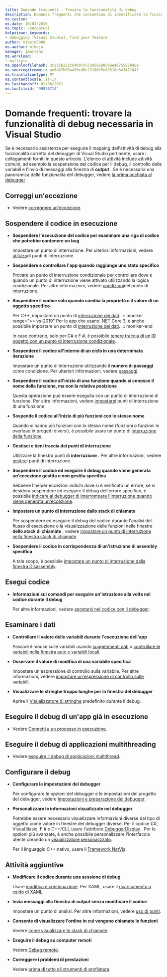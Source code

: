 ```yaml
---
title: Domande frequenti - Trovare la funzionalità di debug
description: Domande frequenti che consentono di identificare la funzionalità del debugger che consente di eseguire il debug dell'app
ms.custom: ''
ms.date: 10/01/2019
ms.topic: conceptual
helpviewer_keywords:
- debugging [Visual Studio], find your feature
author: mikejo5000
ms.author: mikejo
manager: jmartens
ms.workload:
- multiple
ms.openlocfilehash: 3c215b232c64b97c57285618056ee4675587b48e
ms.sourcegitcommit: ae6d47b09a439cd0e13180f5e89510e3e347fd47
ms.translationtype: MT
ms.contentlocale: it-IT
ms.lasthandoff: 02/08/2021
ms.locfileid: "99870714"
---
```

# <a name="faq---find-the-debugging-feature-you-need-in-visual-studio"></a>Domande frequenti: trovare la funzionalità di debug necessaria in Visual Studio

Se è necessario assistenza per eseguire il mapping dell'attività di debug alla funzionalità corretta del debugger di Visual Studio pertinente, usare i collegamenti forniti in questo articolo. L'elenco di attività include attività comuni, ad esempio la sospensione del codice per il debug, il controllo delle variabili e l'invio di messaggi alla finestra di **output** . Se è necessaria una panoramica delle funzionalità del debugger, vedere [la prima occhiata al debugger](debugger-feature-tour.md) .

## <a name="fix-an-exception"></a>Correggi un'eccezione

- Vedere [correggere un'eccezione](write-better-code-with-visual-studio.md#fix-an-exception).

## <a name="pause-running-code"></a>Sospendere il codice in esecuzione

- **Sospendere l'esecuzione del codice per esaminare una riga di codice che potrebbe contenere un bug**

  Impostare un punto di interruzione. Per ulteriori informazioni, vedere [utilizzo](using-breakpoints.md)di punti di interruzione.

- **Sospendere e controllare l'app quando raggiunge uno stato specifico**

  Provare un punto di interruzione condizionale per controllare dove e quando un punto di interruzione viene attivato utilizzando la logica condizionale. Per altre informazioni, vedere [condizioni](using-breakpoints.md#breakpoint-conditions)del punto di interruzione.

- **Sospendere il codice solo quando cambia la proprietà o il valore di un oggetto specifico**

  Per C++, impostare un punto di [interruzione dei dati](using-breakpoints.md#BKMK_set_a_data_breakpoint_native_cplusplus). 
  ::: moniker range=">= vs-2019"
  Per le app che usano .NET Core 3, è anche possibile impostare un punto di [interruzione dei dati](using-breakpoints.md#BKMK_set_a_data_breakpoint_managed).
  ::: moniker-end

  In caso contrario, solo per C# e F #, è possibile [tenere traccia di un ID oggetto con un punto di interruzione condizionale](using-breakpoints.md#using-object-ids-in-breakpoint-conditions-c-and-f).

- **Sospendere il codice all'interno di un ciclo in una determinata iterazione**

  Impostare un punto di interruzione utilizzando il **numero di passaggi** come condizione. Per ulteriori informazioni, vedere [passaggi](using-breakpoints.md#set-a-hit-count-condition).

- **Sospendere il codice all'inizio di una funzione quando si conosce il nome della funzione, ma non la relativa posizione**

  Questa operazione può essere eseguita con un punto di interruzione di funzione. Per altre informazioni, vedere [impostare](using-breakpoints.md#BKMK_Set_a_breakpoint_in_a_source_file)i punti di interruzione di una funzione.

- **Sospende il codice all'inizio di più funzioni con lo stesso nome**

  Quando si hanno più funzioni con lo stesso nome (funzioni o funzioni in overload in progetti diversi), è possibile usare un punto di [interruzione della funzione](using-breakpoints.md#BKMK_Set_a_breakpoint_in_a_source_file).

- **Gestisci e tieni traccia dei punti di interruzione**

  Utilizzare la finestra punti di **interruzione** . Per altre informazioni, vedere [gestire](using-breakpoints.md#BKMK_Specify_advanced_properties_of_a_breakpoint_)i punti di interruzione.

- **Sospendere il codice ed eseguire il debug quando viene generata un'eccezione gestita o non gestita specifica**

  Sebbene l'helper eccezioni indichi dove si è verificato un errore, se si desidera sospendere ed eseguire il debug dell'errore specifico, è possibile [indicare al debugger di interrompere l'interruzione quando viene generata un'eccezione](managing-exceptions-with-the-debugger.md#tell-the-debugger-to-break-when-an-exception-is-thrown).

- **Impostare un punto di interruzione dallo stack di chiamate**

  Per sospendere ed eseguire il debug del codice durante l'analisi del flusso di esecuzione o la visualizzazione delle funzioni nelle finestre **dello stack di chiamate** , vedere [impostare un punto di interruzione nella finestra stack di chiamate](using-breakpoints.md#BKMK_Set_a_breakpoint_from_debugger_windows).

- **Sospendere il codice in corrispondenza di un'istruzione di assembly specifica**

  A tale scopo, è possibile [impostare un punto di interruzione dalla finestra Disassembly](using-breakpoints.md#BKMK_Set_a_breakpoint_from_debugger_windows).

## <a name="execute-code"></a>Esegui codice

- **Informazioni sui comandi per eseguire un'istruzione alla volta nel codice durante il debug**

  Per altre informazioni, vedere [spostarsi nel codice con il debugger](navigating-through-code-with-the-debugger.md).

## <a name="inspect-data"></a>Esaminare i dati

- **Controllare il valore delle variabili durante l'esecuzione dell'app**

  Passare il mouse sulle variabili usando [suggerimenti dati](view-data-values-in-data-tips-in-the-code-editor.md) o [controllare le variabili nella finestra auto e variabili locali](autos-and-locals-windows.md).

- **Osservare il valore di modifica di una variabile specifica**

  Impostare un'espressione di controllo sulla variabile. Per altre informazioni, vedere [impostare un'espressione di controllo sulle variabili](watch-and-quickwatch-windows.md).

- **Visualizzare le stringhe troppo lunghe per la finestra del debugger**

  Aprire il [Visualizzatore di stringhe](view-strings-visualizer.md) predefinito durante il debug.

## <a name="debug-an-app-that-is-already-running"></a>Eseguire il debug di un'app già in esecuzione

- Vedere [Connetti a un processo in esecuzione](attach-to-running-processes-with-the-visual-studio-debugger.md).

## <a name="debug-multithreaded-applications"></a>Eseguire il debug di applicazioni multithreading

- Vedere [eseguire il debug di applicazioni multithread](debug-multithreaded-applications-in-visual-studio.md).

## <a name="configure-debugging"></a>Configurare il debug

- **Configurare le impostazioni del debugger**

  Per configurare le opzioni del debugger e le impostazioni del progetto del debugger, vedere [Impostazioni e preparazione del debugger](debugger-settings-and-preparation.md).

- **Personalizzare le informazioni visualizzate nel debugger**

  Potrebbe essere necessario visualizzare informazioni diverse dal tipo di oggetto come valore in finestre del debugger diverse. Per il codice C#, Visual Basic, F # e C++/CLI, usare l'attributo [DebuggerDisplay](using-the-debuggerdisplay-attribute.md) . Per le opzioni più avanzate, è anche possibile personalizzare l'interfaccia utente creando un [visualizzatore personalizzato](create-custom-visualizers-of-data.md).

  Per il linguaggio C++ nativo, usare il [Framework NatVis](create-custom-views-of-native-objects.md).

## <a name="additional-tasks"></a>Attività aggiuntive

- **Modificare il codice durante una sessione di debug**

  Usare [modifica e continuazione](edit-and-continue.md). Per XAML, usare il [ricaricamento a caldo di XAML](../xaml-tools/xaml-hot-reload.md).

- **Invia messaggi alla finestra di output senza modificare il codice**

  Impostare un punto di analisi. Per altre informazioni, vedere [uso di punti](using-tracepoints.md).

- **Consente di visualizzare l'ordine in cui vengono chiamate le funzioni**

  Vedere [come visualizzare lo stack di chiamate](how-to-use-the-call-stack-window.md).

- **Eseguire il debug su computer remoti**

  Vedere [Debug remoto](remote-debugging.md).

- **Correggere i problemi di prestazioni**

  Vedere [prima di tutto gli strumenti di profilatura](../profiling/profiling-feature-tour.md)
